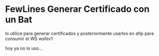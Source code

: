 # FewLines Generar Certificado con un Bat

lo utilice para generar certificados y posteriormente usarlos en afip para consumir el WS wsfev1

hoy ya no lo uso...